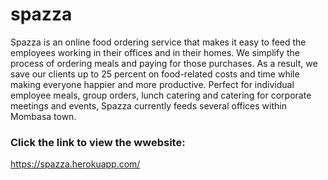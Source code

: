# spazza
Spazza is an online food ordering service that makes it easy to feed the employees working in their offices and in their homes. We simplify the process of ordering meals and paying for those purchases. As a result, we save our clients up to 25 percent on food-related costs and time while making everyone happier and more productive. Perfect for individual employee meals, group orders, lunch catering and catering for corporate meetings and events, Spazza currently feeds several offices within Mombasa town.
### Click the link to view the wwebsite:
https://spazza.herokuapp.com/
